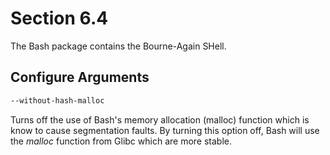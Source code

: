 # Section 6.4

The Bash package contains the Bourne-Again SHell.

## Configure Arguments
```bash
--without-hash-malloc
```
Turns off the use of Bash's memory allocation (malloc) function which is know to
cause segmentation faults. By turning this option off, Bash will use the
*malloc* function from Glibc which are more stable.
